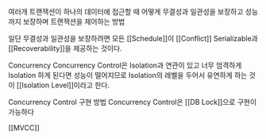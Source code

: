 여러개 트랜잭션이 하나의 데이터에 접근할 때 어떻게 무결성과 일관성을 보장하고 성능까지 보장하며 트랜잭션을 제어하는 방법

일단 무결성과 일관성을 보장하려면 모든 [[Schedule]]이 [[Conflict]] Serializable과 [[Recoverability]]을 제공하는 것이다.

Concurrency
Concurrency Control은 Isolation과 연관이 있고
너무 엄격하게 Isolation 하게 된다면 성능이 떨어지므로 Isolation의 레벨을 두어서 유연하게 하는 것이
[[Isolation Level]]이라고 한다.

Concurrency Control 구현 방법
Concurrency Control은 [[DB Lock]]으로 구현이 가능하다

[[MVCC]]
